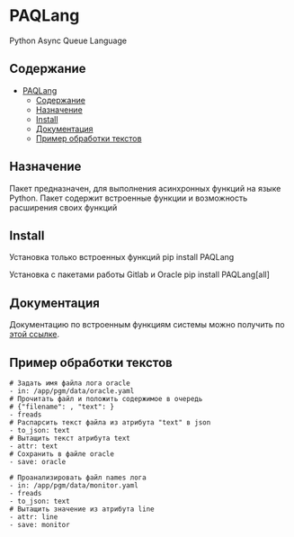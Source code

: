 # PAQLang

Python Async Queue Language

## Содержание

- [PAQLang](#paqlang)
  - [Содержание](#содержание)
  - [Назначение](#назначение)
  - [Install](#install)
  - [Документация](#документация)
  - [Пример обработки текстов](#пример-обработки-текстов)

## Назначение
Пакет предназначен, для выполнения асинхронных функций на языке Python. Пакет содержит встроенные функции и возможность расширения своих функций

## Install

Установка только встроенных функций 
pip install PAQLang

Установка с пакетами работы Gitlab и Oracle
pip install PAQLang[all]

## Документация
Документацию по встроенным функциям системы можно получить по [этой ссылке](./docs/ru/functions.md).

## Пример обработки текстов

```
# Задать имя файла лога oracle
- in: /app/pgm/data/oracle.yaml
# Прочитать файл и положить содержимое в очередь
# {"filename": , "text": }
- freads
# Распарсить текст файла из атрибута "text" в json
- to_json: text
# Вытащить текст атрибута text
- attr: text
# Сохранить в файле oracle
- save: oracle

# Проанализировать файл names лога
- in: /app/pgm/data/monitor.yaml
- freads
- to_json: text
# Вытащить значение из атрибута line
- attr: line
- save: monitor
```
